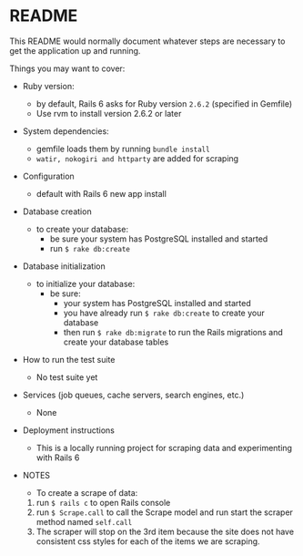 # README

This README would normally document whatever steps are necessary to get the
application up and running.

Things you may want to cover:

* Ruby version:
  - by default, Rails 6 asks for Ruby version `2.6.2` (specified  in Gemfile)
  - Use rvm to install version 2.6.2 or later

* System dependencies:
  - gemfile loads them by running `bundle install`
  - `watir, nokogiri and httparty` are added for scraping

* Configuration
  - default with Rails 6 new app install

* Database creation
  - to create your database:
    - be sure your system has PostgreSQL installed and started
    - run `$ rake db:create`

* Database initialization
  - to initialize your database:
    - be sure:
      - your system has PostgreSQL installed and started
      - you have already run `$ rake db:create` to create your database
      - then run `$ rake db:migrate` to run the Rails migrations and create your database tables

* How to run the test suite
  - No test suite yet

* Services (job queues, cache servers, search engines, etc.)
  - None

* Deployment instructions
  - This is a locally running project for scraping data and experimenting with Rails 6

* NOTES
  - To create a scrape of data:
  1. run `$ rails c` to open Rails console
  2. run `$ Scrape.call` to call the Scrape model and run start the scraper method named `self.call`
  3. The scraper will stop on the 3rd item because the site does not have consistent css styles for each of the items we are scraping.
